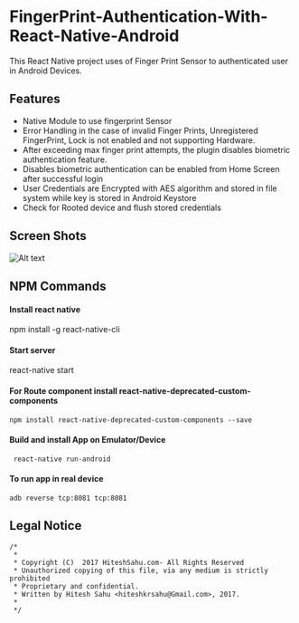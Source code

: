 # FingerPrint-Authentication-With-React-Native-Android

  This React Native project uses of Finger Print Sensor to authenticated user in Android Devices. 
  
## Features
-  Native Module to use fingerprint Sensor 
-  Error Handling in the case of invalid Finger Prints, Unregistered FingerPrint, Lock is not enabled and not supporting Hardware.
-  After exceeding max finger print attempts, the plugin disables biometric authentication feature.
-  Disables biometric authentication can be enabled from Home Screen after successful login
-  User Credentials are Encrypted with AES algorithm and stored in file system while key is stored in Android Keystore
-  Check for Rooted device and flush stored credentials 

## Screen Shots

![Alt text](https://github.com/hiteshsahu/Android-Audio-Recorder-Visualization-Master/blob/master/Art/recording_play.png "Playback screen")


## NPM Commands 

#### Install react native
 
   npm install -g react-native-cli

####  Start server

   react-native start

#### For Route component install react-native-deprecated-custom-components

    npm install react-native-deprecated-custom-components --save

#### Build and install App on Emulator/Device

     react-native run-android

#### To run app in real device

    adb reverse tcp:8081 tcp:8081
    
 ## Legal Notice    

    /*
     *
     * Copyright (C)  2017 HiteshSahu.com- All Rights Reserved
     * Unauthorized copying of this file, via any medium is strictly prohibited
     * Proprietary and confidential.
     * Written by Hitesh Sahu <hiteshkrsahu@Gmail.com>, 2017.
     *
     */



